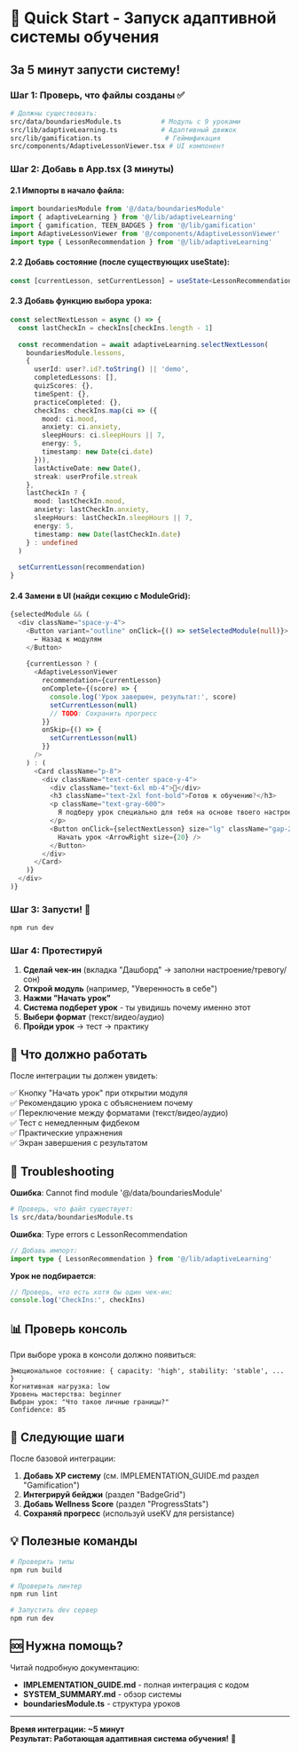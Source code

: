 # 🚀 Quick Start - Запуск адаптивной системы обучения

## За 5 минут запусти систему!

### Шаг 1: Проверь, что файлы созданы ✅

```bash
# Должны существовать:
src/data/boundariesModule.ts          # Модуль с 9 уроками
src/lib/adaptiveLearning.ts           # Адаптивный движок
src/lib/gamification.ts                # Геймификация
src/components/AdaptiveLessonViewer.tsx # UI компонент
```

### Шаг 2: Добавь в App.tsx (3 минуты)

#### 2.1 Импорты в начало файла:

```typescript
import boundariesModule from '@/data/boundariesModule'
import { adaptiveLearning } from '@/lib/adaptiveLearning'
import { gamification, TEEN_BADGES } from '@/lib/gamification'
import AdaptiveLessonViewer from '@/components/AdaptiveLessonViewer'
import type { LessonRecommendation } from '@/lib/adaptiveLearning'
```

#### 2.2 Добавь состояние (после существующих useState):

```typescript
const [currentLesson, setCurrentLesson] = useState<LessonRecommendation | null>(null)
```

#### 2.3 Добавь функцию выбора урока:

```typescript
const selectNextLesson = async () => {
  const lastCheckIn = checkIns[checkIns.length - 1]
  
  const recommendation = await adaptiveLearning.selectNextLesson(
    boundariesModule.lessons,
    {
      userId: user?.id?.toString() || 'demo',
      completedLessons: [],
      quizScores: {},
      timeSpent: {},
      practiceCompleted: {},
      checkIns: checkIns.map(ci => ({
        mood: ci.mood,
        anxiety: ci.anxiety,
        sleepHours: ci.sleepHours || 7,
        energy: 5,
        timestamp: new Date(ci.date)
      })),
      lastActiveDate: new Date(),
      streak: userProfile.streak
    },
    lastCheckIn ? {
      mood: lastCheckIn.mood,
      anxiety: lastCheckIn.anxiety,
      sleepHours: lastCheckIn.sleepHours || 7,
      energy: 5,
      timestamp: new Date(lastCheckIn.date)
    } : undefined
  )
  
  setCurrentLesson(recommendation)
}
```

#### 2.4 Замени в UI (найди секцию с ModuleGrid):

```typescript
{selectedModule && (
  <div className="space-y-4">
    <Button variant="outline" onClick={() => setSelectedModule(null)}>
      ← Назад к модулям
    </Button>
    
    {currentLesson ? (
      <AdaptiveLessonViewer
        recommendation={currentLesson}
        onComplete={(score) => {
          console.log('Урок завершен, результат:', score)
          setCurrentLesson(null)
          // TODO: Сохранить прогресс
        }}
        onSkip={() => {
          setCurrentLesson(null)
        }}
      />
    ) : (
      <Card className="p-8">
        <div className="text-center space-y-4">
          <div className="text-6xl mb-4">🧠</div>
          <h3 className="text-2xl font-bold">Готов к обучению?</h3>
          <p className="text-gray-600">
            Я подберу урок специально для тебя на основе твоего настроения
          </p>
          <Button onClick={selectNextLesson} size="lg" className="gap-2">
            Начать урок <ArrowRight size={20} />
          </Button>
        </div>
      </Card>
    )}
  </div>
)}
```

### Шаг 3: Запусти! 🎉

```bash
npm run dev
```

### Шаг 4: Протестируй

1. **Сделай чек-ин** (вкладка "Дашборд" → заполни настроение/тревогу/сон)
2. **Открой модуль** (например, "Уверенность в себе")
3. **Нажми "Начать урок"**
4. **Система подберет урок** - ты увидишь почему именно этот
5. **Выбери формат** (текст/видео/аудио)
6. **Пройди урок** → тест → практику

## 🎯 Что должно работать

После интеграции ты должен увидеть:

✅ Кнопку "Начать урок" при открытии модуля  
✅ Рекомендацию урока с объяснением почему  
✅ Переключение между форматами (текст/видео/аудио)  
✅ Тест с немедленным фидбеком  
✅ Практические упражнения  
✅ Экран завершения с результатом  

## 🐛 Troubleshooting

**Ошибка**: Cannot find module '@/data/boundariesModule'
```bash
# Проверь, что файл существует:
ls src/data/boundariesModule.ts
```

**Ошибка**: Type errors с LessonRecommendation
```typescript
// Добавь импорт:
import type { LessonRecommendation } from '@/lib/adaptiveLearning'
```

**Урок не подбирается**:
```typescript
// Проверь, что есть хотя бы один чек-ин:
console.log('CheckIns:', checkIns)
```

## 📊 Проверь консоль

При выборе урока в консоли должно появиться:

```
Эмоциональное состояние: { capacity: 'high', stability: 'stable', ... }
Когнитивная нагрузка: low
Уровень мастерства: beginner
Выбран урок: "Что такое личные границы?"
Confidence: 85
```

## 🎨 Следующие шаги

После базовой интеграции:

1. **Добавь XP систему** (см. IMPLEMENTATION_GUIDE.md раздел "Gamification")
2. **Интегрируй бейджи** (раздел "BadgeGrid")
3. **Добавь Wellness Score** (раздел "ProgressStats")
4. **Сохраняй прогресс** (используй useKV для persistance)

## 💡 Полезные команды

```bash
# Проверить типы
npm run build

# Проверить линтер
npm run lint

# Запустить dev сервер
npm run dev
```

## 🆘 Нужна помощь?

Читай подробную документацию:
- **IMPLEMENTATION_GUIDE.md** - полная интеграция с кодом
- **SYSTEM_SUMMARY.md** - обзор системы
- **boundariesModule.ts** - структура уроков

---

**Время интеграции: ~5 минут**  
**Результат: Работающая адаптивная система обучения!** 🚀
